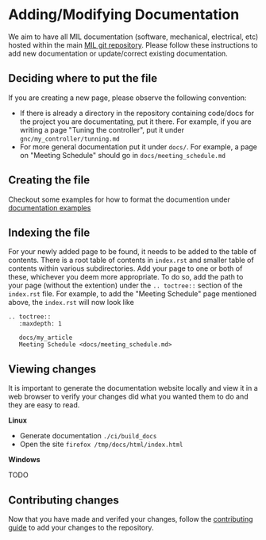 # Adding/Modifying Documentation
We aim to have all MIL documentation (software, mechanical, electrical, etc) hosted within the main [MIL git repository](https://github.com/uf-mil/mil). Please follow these instructions to add new documentation or update/correct existing documentation.


## Deciding where to put the file
If you are creating a new page, please observe the following convention:
* If there is already a directory in the repository containing code/docs for the project you are documentating, put it there. For example, if you are writing a page "Tuning the controller", put it under `gnc/my_controller/tunning.md`
* For more general documentation put it under `docs/`. For example, a page on "Meeting Schedule" should go in `docs/meeting_schedule.md`

## Creating the file
Checkout some examples for how to format the documention under [documentation examples](examples/index)

## Indexing the file
For your newly added page to be found, it needs to be added to the table of contents. There is a root table of contents in `index.rst` and smaller table of contents within various subdirectories. Add your page to one or both of these, whichever you deem more appropriate. To do so, add the path to your page (without the extention) under the
`.. toctree::` section of the `index.rst` file. For example, to add the "Meeting Schedule" page mentioned above, the `index.rst` will now look like
```
.. toctree::
   :maxdepth: 1

   docs/my_article
   Meeting Schedule <docs/meeting_schedule.md>
```

## Viewing changes
It is important to generate the documentation website locally and view it in a web browser to verify your changes did what you wanted them to do and they are easy to read.

**Linux**

* Generate documentation `./ci/build_docs`
* Open the site `firefox /tmp/docs/html/index.html`

**Windows**

TODO

## Contributing changes
Now that you have made and verifed your changes, follow the [contributing guide](development/contributing) to add your changes to the repository.
